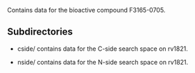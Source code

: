 Contains data for the bioactive compound F3165-0705.

## Subdirectories

- cside/ contains data for the C-side search space on rv1821.

- nside/ contains data for the N-side search space on rv1821.

